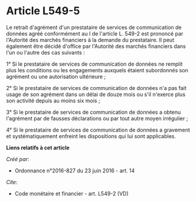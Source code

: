 # Article L549-5

Le retrait d'agrément d'un prestataire de services de communication de données agréé conformément au I de l'article L. 549-2
est prononcé par l'Autorité des marchés financiers à la demande du prestataire. Il peut également être décidé d'office par
l'Autorité des marchés financiers dans l'un ou l'autre des cas suivants :

1° Si le prestataire de services de communication de données ne remplit plus les conditions ou les engagements auxquels
étaient subordonnés son agrément ou une autorisation ultérieure ;

2° Si le prestataire de services de communication de données n'a pas fait usage de son agrément dans un délai de douze mois
ou s'il n'exerce plus son activité depuis au moins six mois ;

3° Si le prestataire de services de communication de données a obtenu l'agrément par de fausses déclarations ou par tout
autre moyen irrégulier ;

4° Si le prestataire de services de communication de données a gravement et systématiquement enfreint les dispositions qui
lui sont applicables.

**Liens relatifs à cet article**

_Créé par_:

  - Ordonnance n°2016-827 du 23 juin 2016 - art. 14

_Cite_:

  - Code monétaire et financier - art. L549-2 (VD)
